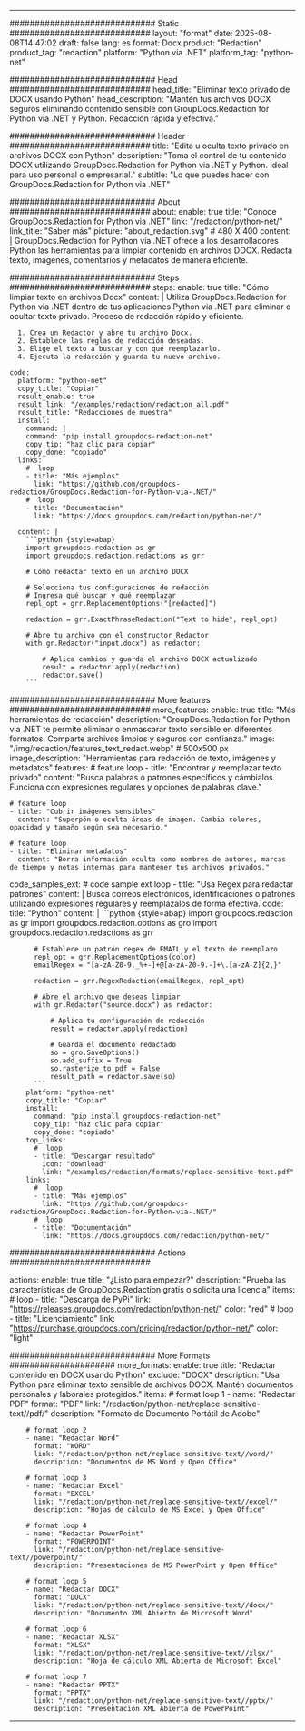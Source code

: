 
---
############################# Static ############################
layout: "format"
date:  2025-08-08T14:47:02
draft: false
lang: es
format: Docx
product: "Redaction"
product_tag: "redaction"
platform: "Python via .NET"
platform_tag: "python-net"

############################# Head ############################
head_title: "Eliminar texto privado de DOCX usando Python"
head_description: "Mantén tus archivos DOCX seguros eliminando contenido sensible con GroupDocs.Redaction for Python via .NET y Python. Redacción rápida y efectiva."

############################# Header ############################
title: "Edita u oculta texto privado en archivos DOCX con Python" 
description: "Toma el control de tu contenido DOCX utilizando GroupDocs.Redaction for Python via .NET y Python. Ideal para uso personal o empresarial."
subtitle: "Lo que puedes hacer con GroupDocs.Redaction for Python via .NET" 

############################# About ############################
about:
    enable: true
    title: "Conoce GroupDocs.Redaction for Python via .NET"
    link: "/redaction/python-net/"
    link_title: "Saber más"
    picture: "about_redaction.svg" # 480 X 400
    content: |
       GroupDocs.Redaction for Python via .NET ofrece a los desarrolladores Python las herramientas para limpiar contenido en archivos DOCX. Redacta texto, imágenes, comentarios y metadatos de manera eficiente.

############################# Steps ############################
steps:
    enable: true
    title: "Cómo limpiar texto en archivos Docx"
    content: |
      Utiliza GroupDocs.Redaction for Python via .NET dentro de tus aplicaciones Python via .NET para eliminar o ocultar texto privado. Proceso de redacción rápido y eficiente.
      
      1. Crea un Redactor y abre tu archivo Docx.
      2. Establece las reglas de redacción deseadas.
      3. Elige el texto a buscar y con qué reemplazarlo.
      4. Ejecuta la redacción y guarda tu nuevo archivo.
   
    code:
      platform: "python-net"
      copy_title: "Copiar"
      result_enable: true
      result_link: "/examples/redaction/redaction_all.pdf"
      result_title: "Redacciones de muestra"
      install:
        command: |
        command: "pip install groupdocs-redaction-net"
        copy_tip: "haz clic para copiar"
        copy_done: "copiado"
      links:
        #  loop
        - title: "Más ejemplos"
          link: "https://github.com/groupdocs-redaction/GroupDocs.Redaction-for-Python-via-.NET/"
        #  loop
        - title: "Documentación"
          link: "https://docs.groupdocs.com/redaction/python-net/"
          
      content: |
        ```python {style=abap}
        import groupdocs.redaction as gr
        import groupdocs.redaction.redactions as grr

        # Cómo redactar texto en un archivo DOCX

        # Selecciona tus configuraciones de redacción
        # Ingresa qué buscar y qué reemplazar
        repl_opt = grr.ReplacementOptions("[redacted]")
                
        redaction = grr.ExactPhraseRedaction("Text to hide", repl_opt)

        # Abre tu archivo con el constructor Redactor
        with gr.Redactor("input.docx") as redactor:

            # Aplica cambios y guarda el archivo DOCX actualizado
            result = redactor.apply(redaction)
            redactor.save()
        ```            


############################# More features ############################
more_features:
  enable: true
  title: "Más herramientas de redacción"
  description: "GroupDocs.Redaction for Python via .NET te permite eliminar o enmascarar texto sensible en diferentes formatos. Comparte archivos limpios y seguros con confianza."
  image: "/img/redaction/features_text_redact.webp" # 500x500 px
  image_description: "Herramientas para redacción de texto, imágenes y metadatos"
  features:
    # feature loop
    - title: "Encontrar y reemplazar texto privado"
      content: "Busca palabras o patrones específicos y cámbialos. Funciona con expresiones regulares y opciones de palabras clave."

    # feature loop
    - title: "Cubrir imágenes sensibles"
      content: "Superpón o oculta áreas de imagen. Cambia colores, opacidad y tamaño según sea necesario."

    # feature loop
    - title: "Eliminar metadatos"
      content: "Borra información oculta como nombres de autores, marcas de tiempo y notas internas para mantener tus archivos privados."
      
  code_samples_ext:
    # code sample ext loop
    - title: "Usa Regex para redactar patrones"
      content: |
        Busca correos electrónicos, identificaciones o patrones utilizando expresiones regulares y reemplázalos de forma efectiva.
      code:
        title: "Python"
        content: |
          ```python {style=abap}
          import groupdocs.redaction as gr
          import groupdocs.redaction.options as gro
          import groupdocs.redaction.redactions as grr

          # Establece un patrón regex de EMAIL y el texto de reemplazo
          repl_opt = grr.ReplacementOptions(color)
          emailRegex = "[a-zA-Z0-9._%+-]+@[a-zA-Z0-9.-]+\.[a-zA-Z]{2,}"

          redaction = grr.RegexRedaction(emailRegex, repl_opt)

          # Abre el archivo que deseas limpiar
          with gr.Redactor("source.docx") as redactor:

              # Aplica tu configuración de redacción
              result = redactor.apply(redaction)

              # Guarda el documento redactado
              so = gro.SaveOptions()
              so.add_suffix = True
              so.rasterize_to_pdf = False
              result_path = redactor.save(so)
          ```
        platform: "python-net"
        copy_title: "Copiar"
        install:
          command: "pip install groupdocs-redaction-net"
          copy_tip: "haz clic para copiar"
          copy_done: "copiado"
        top_links:
          #  loop
          - title: "Descargar resultado"
            icon: "download"
            link: "/examples/redaction/formats/replace-sensitive-text.pdf"
        links:
          #  loop
          - title: "Más ejemplos"
            link: "https://github.com/groupdocs-redaction/GroupDocs.Redaction-for-Python-via-.NET/"
          #  loop
          - title: "Documentación"
            link: "https://docs.groupdocs.com/redaction/python-net/"


############################# Actions ############################

actions:
  enable: true
  title: "¿Listo para empezar?"
  description: "Prueba las características de GroupDocs.Redaction gratis o solicita una licencia"
  items:
    #  loop
    - title: "Descarga de PyPi"
      link: "https://releases.groupdocs.com/redaction/python-net/"
      color: "red"
        #  loop
    - title: "Licenciamiento"
      link: "https://purchase.groupdocs.com/pricing/redaction/python-net/"
      color: "light"


############################# More Formats #####################
more_formats:
    enable: true
    title: "Redactar contenido en DOCX usando Python"
    exclude: "DOCX"
    description: "Usa Python para eliminar texto sensible de archivos DOCX. Mantén documentos personales y laborales protegidos."
    items: 
        # format loop 1
        - name: "Redactar PDF"
          format: "PDF"
          link: "/redaction/python-net/replace-sensitive-text//pdf/"
          description: "Formato de Documento Portátil de Adobe"

        # format loop 2
        - name: "Redactar Word"
          format: "WORD"
          link: "/redaction/python-net/replace-sensitive-text//word/"
          description: "Documentos de MS Word y Open Office"
          
        # format loop 3
        - name: "Redactar Excel"
          format: "EXCEL"
          link: "/redaction/python-net/replace-sensitive-text//excel/"
          description: "Hojas de cálculo de MS Excel y Open Office"

        # format loop 4
        - name: "Redactar PowerPoint"
          format: "POWERPOINT"
          link: "/redaction/python-net/replace-sensitive-text//powerpoint/"
          description: "Presentaciones de MS PowerPoint y Open Office"

        # format loop 5
        - name: "Redactar DOCX"
          format: "DOCX"
          link: "/redaction/python-net/replace-sensitive-text//docx/"
          description: "Documento XML Abierto de Microsoft Word"
          
        # format loop 6
        - name: "Redactar XLSX"
          format: "XLSX"
          link: "/redaction/python-net/replace-sensitive-text//xlsx/"
          description: "Hoja de cálculo XML Abierta de Microsoft Excel"
          
        # format loop 7
        - name: "Redactar PPTX"
          format: "PPTX"
          link: "/redaction/python-net/replace-sensitive-text//pptx/"
          description: "Presentación XML Abierta de PowerPoint"


---